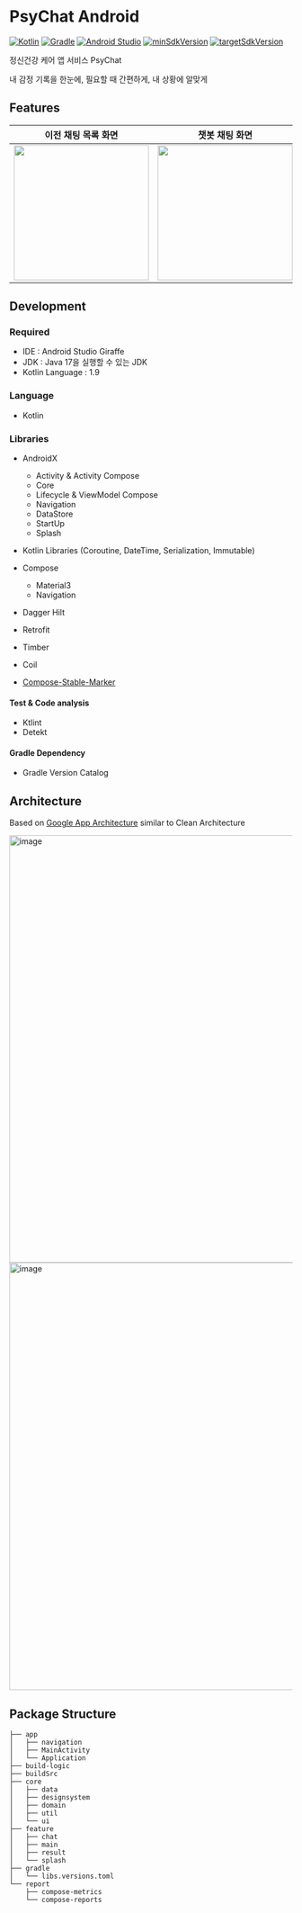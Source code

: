 # PsyChat Android
[![Kotlin](https://img.shields.io/badge/Kotlin-1.9.0-blue.svg)](https://kotlinlang.org)
[![Gradle](https://img.shields.io/badge/gradle-8.0-green.svg)](https://gradle.org/)
[![Android Studio](https://img.shields.io/badge/Android%20Studio-2022.3.1%20%28Giraff%29-green)](https://developer.android.com/studio)
[![minSdkVersion](https://img.shields.io/badge/minSdkVersion-24-red)](https://developer.android.com/distribute/best-practices/develop/target-sdk)
[![targetSdkVersion](https://img.shields.io/badge/targetSdkVersion-34-orange)](https://developer.android.com/distribute/best-practices/develop/target-sdk)
<br/>

정신건강 케어 앱 서비스 PsyChat

내 감정 기록을 한눈에, 필요할 때 간편하게, 내 상황에 알맞게

## Features

|이전 채팅 목록 화면|챗봇 채팅 화면|감정 판단 결과 화면|
|:-----:|:-----:|:-----:|
|<img width="240" src="https://github.com/Nexters/BandalArt-Android/assets/51016231/e00aec2e-d9ca-4057-9a8e-af14b8da89bf.gif">|<img width="240" src="https://github.com/Nexters/BandalArt-Android/assets/51016231/e402dfcb-b490-43fa-9dca-ee843920c187.gif">|<img width="240" src="https://github.com/Nexters/BandalArt-Android/assets/51016231/d554c9bd-0067-429f-acee-10d9bf018f6a.gif">|

## Development

### Required

- IDE : Android Studio Giraffe
- JDK : Java 17을 실행할 수 있는 JDK
- Kotlin Language : 1.9

### Language

- Kotlin

### Libraries

- AndroidX
  - Activity & Activity Compose
  - Core
  - Lifecycle & ViewModel Compose
  - Navigation
  - DataStore
  - StartUp
  - Splash

- Kotlin Libraries (Coroutine, DateTime, Serialization, Immutable)
- Compose
  - Material3
  - Navigation

- Dagger Hilt
- Retrofit
- Timber
- Coil
- [Compose-Stable-Marker](https://github.com/skydoves/compose-stable-marker)

#### Test & Code analysis

- Ktlint
- Detekt

#### Gradle Dependency

- Gradle Version Catalog

## Architecture
Based on [Google App Architecture](https://developer.android.com/topic/architecture) similar to Clean Architecture

<img width="760" alt="image" src="https://github.com/easyhooon/watcha-assignment/assets/51016231/2837a3b6-32f8-46aa-a102-3fb5b3e3826a">

<img width="760" alt="image" src="https://github.com/easyhooon/watcha-assignment/assets/51016231/b29020a1-69aa-482b-8af4-ddb27122a440">

## Package Structure
```
├── app
│   ├── navigation
│   ├── MainActivity
│   └── Application
├── build-logic
├── buildSrc
├── core
│   ├── data
│   ├── designsystem
│   ├── domain
│   ├── util
│   └── ui
├── feature
│   ├── chat
│   ├── main
│   ├── result
│   └── splash
├── gradle
│   └── libs.versions.toml
└── report
    ├── compose-metrics
    └── compose-reports
```
